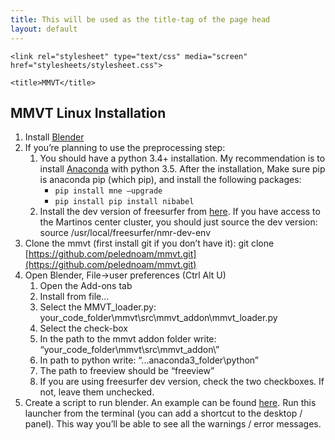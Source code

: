 ```yaml
---
title: This will be used as the title-tag of the page head
layout: default
---
```

  <head>
    <meta charset='utf-8'>
    <meta http-equiv="X-UA-Compatible" content="chrome=1">
    <meta name="description" content="MMVT : The Multi-Modality Visualization Tool (MMVT) is built for researchers who wish to have a better understanding of their neuroimaging anatomical and spatio-temporal data">

    <link rel="stylesheet" type="text/css" media="screen" href="stylesheets/stylesheet.css">

    <title>MMVT</title>
  </head>

## MMVT Linux Installation

1. Install [Blender](https://www.blender.org/download/)
2. If you’re planning to use the preprocessing step:
    1. You should have a python 3.4+ installation. My recommendation is to install [Anaconda](https://www.continuum.io/downloads) with python 3.5. After the installation, 
    Make sure pip is anaconda pip (which pip), and install the following packages:
       * ``pip install mne –upgrade``
       * ``pip install pip install nibabel``
    2. Install the dev version of freesurfer from [here](ftp://surfer.nmr.mgh.harvard.edu/pub/dist/freesurfer/dev).
       If you have access to the Martinos center cluster, you should just source the dev version:
       source /usr/local/freesurfer/nmr-dev-env
3. Clone the mmvt (first install git if you don’t have it):
   git clone [https://github.com/pelednoam/mmvt.git](https://github.com/pelednoam/mmvt.git)
4. Open Blender, File->user preferences (Ctrl Alt U)
   1. Open the Add-ons tab
   2. Install from file…
   3. Select the MMVT_loader.py:
      your_code_folder\mmvt\src\mmvt_addon\mmvt_loader.py
   4. Select the check-box
   5. In the path to the mmvt addon folder write:
      “your_code_folder\mmvt\src\mmvt_addon\”
   6. In path to python write: “...anaconda3_folder\python”
   7. The path to freeview should be “freeview”
   8. If you are using freesurfer dev version, check the two checkboxes. 
      If not, leave them unchecked.
5. Create a script to run blender. An example can be found [here](https://github.com/pelednoam/mmvt/blob/master/misc/launch_blender). 
Run this launcher from the terminal (you can add a shortcut to the desktop / panel). 
This way you’ll be able to see all the warnings / error messages.
